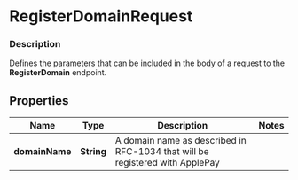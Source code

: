 
# RegisterDomainRequest

### Description

Defines the parameters that can be included in the body of a request to the __RegisterDomain__ endpoint.

## Properties
Name | Type | Description | Notes
------------ | ------------- | ------------- | -------------
**domainName** | **String** | A domain name as described in RFC-1034 that will be registered with ApplePay | 



